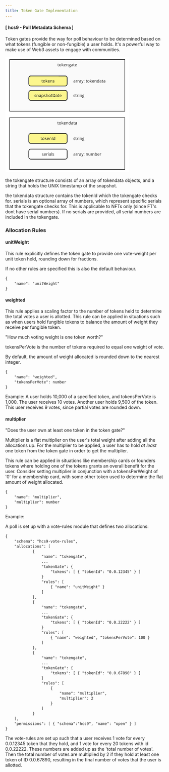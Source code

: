 ```yaml
---
title: Token Gate Implementation
---
```


#### [ hcs9 - Poll Metadata Schema ]

Token gates provide the way for poll behaviour to be determined based on what tokens (fungible or non-fungible) a user holds. It's a powerful way to make use of Web3 assets to engage with communities.

![tokengate diagram](../../../../static/polls/implementation/tokengatedata.png)

the tokengate structure consists of an array of tokendata objects, and a string that holds the UNIX timestamp of the snapshot.

the tokendata structure contains the tokenId which the tokengate checks for. serials is an optional array of numbers, which represent specific serials that the tokengate checks for. This is applicable to NFTs only (since FT's dont have serial numbers). If no serials are provided, all serial numbers are included in the tokengate.

### Allocation Rules

#### unitWeight

This rule explicitly defines the token gate to provide one vote-weight per unit token held, rounding down for fractions. 

If no other rules are specified this is also the default behaviour.

```
{
    "name": "unitWeight"
}
```

#### weighted

This rule applies a scaling factor to the number of tokens held to determine the total votes a user is allotted.
This rule can be applied in situations such as when users hold fungible tokens to balance the amount of weight they receive per fungible token. 

"How much voting weight is one token worth?"

tokensPerVote is the number of tokens required to equal one weight of vote.

By default, the amount of weight allocated is rounded down to the nearest integer.

```
{
    "name": "weighted",
    "tokensPerVote": number
}
```

Example: A user holds 10,000 of a specified token, and tokensPerVote is 1,000. The user receives 10 votes. Another user holds 9,500 of the token. This user receives 9 votes, since partial votes are rounded down.

#### multiplier

"Does the user own at least one token in the token gate?"

Multiplier is a flat multiplier on the user's total weight after adding all the allocations up. For the multiplier to be applied, a user has to hold *at least* one token from the token gate in order to get the multiplier.

This rule can be applied in situations like membership cards or founders tokens where holding one of the tokens grants an overall benefit for the user. Consider setting multiplier in conjunction with a tokensPerWeight of '0' for a membership card, with some other token used to determine the flat amount of weight allocated.

```
{
    "name": "multiplier",
    "multiplier": number
}
```

Example:

A poll is set up with a vote-rules module that defines two allocations:

```
{
    "schema": "hcs9-vote-rules",
    "allocations": [
            {   
                "name": "tokengate",
                ...
                "tokenGate": {
                    "tokens": [ { "tokenId": "0.0.12345" } ]
                }
                "rules": [
                    { "name": "unitWeight" }
                ]
            },
            {   
                "name": "tokengate",
                ...
                "tokenGate": {
                    "tokens": [ { "tokenId": "0.0.22222" } ]
                }
                "rules": [
                    { "name": "weighted", "tokensPerVote": 100 }
                ]
            },
            {   
                "name": "tokengate",
                ...
                "tokenGate": {
                    "tokens": [ { "tokenId": "0.0.67890" } ]
                }
                "rules": [
                    { 
                        "name": "multiplier",
                        "multiplier": 2
                    }
                ]
            }
    ],
    "permissions": [ { "schema":"hcs9", "name": "open" } ]
}
```

The vote-rules are set up such that a user receives 1 vote for every 0.0.12345 token that they hold, and 1 vote for every 20 tokens with id 0.0.22222. These numbers are added up as the 'total number of votes'. Then the total number of votes are multiplied by 2 if they hold at least one token of ID 0.0.67890, resulting in the final number of votes that the user is allotted.
